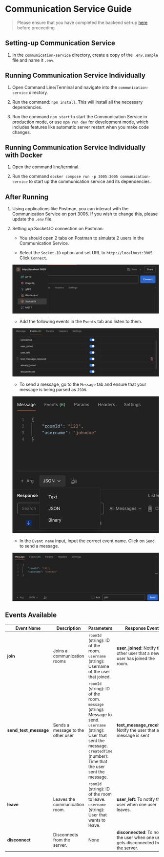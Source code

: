 # Communication Service Guide

> Please ensure that you have completed the backend set-up [here](../README.md) before proceeding.

## Setting-up Communication Service

1. In the `communication-service` directory, create a copy of the `.env.sample` file and name it `.env`.

## Running Communication Service Individually

1. Open Command Line/Terminal and navigate into the `communication-service` directory.

2. Run the command: `npm install`. This will install all the necessary dependencies.

3. Run the command `npm start` to start the Communication Service in production mode, or use `npm run dev` for development mode, which includes features like automatic server restart when you make code changes.

## Running Communication Service Individually with Docker

1. Open the command line/terminal.

2. Run the command `docker compose run -p 3005:3005 communication-service` to start up the communication service and its dependencies.

## After Running

1. Using applications like Postman, you can interact with the Communication Service on port 3005. If you wish to change this, please update the `.env` file.

2. Setting up Socket.IO connection on Postman:

   - You should open 2 tabs on Postman to simulate 2 users in the Communication Service.

   - Select the `Socket.IO` option and set URL to `http://localhost:3005`. Click `Connect`.

   ![image1.png](./docs/image1.png)

   - Add the following events in the `Events` tab and listen to them.

   ![image2.png](./docs/image2.png)

   - To send a message, go to the `Message` tab and ensure that your message is being parsed as `JSON`.

   ![image3.png](./docs/image3.png)

   - In the `Event name` input, input the correct event name. Click on `Send` to send a message.

   ![image4.png](./docs/image4.png)

## Events Available

| Event Name            | Description                       | Parameters                                                                                                                                                                                           | Response Event                                                                        |
| --------------------- | --------------------------------- | ---------------------------------------------------------------------------------------------------------------------------------------------------------------------------------------------------- | ------------------------------------------------------------------------------------- |
| **join**              | Joins a communication rooms       | `roomId` (string): ID of the room. <br> `username` (string): Username of the user that joined.                                                                                                       | **user_joined**: Notify the other user that a new user has joined the room.           |
| **send_text_message** | Sends a message to the other user | `roomId` (string): ID of the room. <br> `message` (string): Message to send. <br> `username` (string): User that sent the message. <br> `createdTime` (number): Time that the user sent the message. | **text_message_received**: Notify the user that a message is sent                     |
| **leave**             | Leaves the communication room.    | `roomId` (string): ID of the room to leave. <br> `username` (string): User that wants to leave.                                                                                                      | **user_left**: To notify the user when one user leaves.                               |
| **disconnect**        | Disconnects from the server.      | None                                                                                                                                                                                                 | **disconnected**: To notify the user when one user gets disconnected from the server. |
